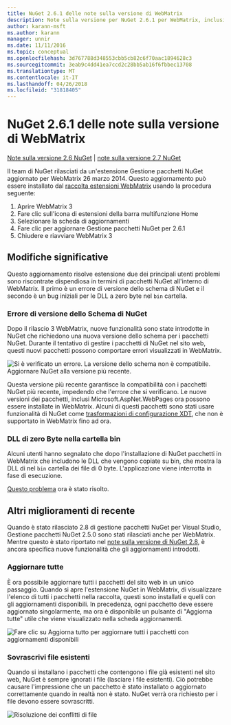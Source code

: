 ```yaml
---
title: NuGet 2.6.1 delle note sulla versione di WebMatrix
description: Note sulla versione per NuGet 2.6.1 per WebMatrix, inclusi i problemi noti, correzioni di bug, le funzionalità aggiunte e dcr.
author: karann-msft
ms.author: karann
manager: unnir
ms.date: 11/11/2016
ms.topic: conceptual
ms.openlocfilehash: 3d767788d348553cbb5cb82c6f70aac1894628c3
ms.sourcegitcommit: 3eab9c4dd41ea7ccd2c28bb5ab16f6fbbec13708
ms.translationtype: MT
ms.contentlocale: it-IT
ms.lasthandoff: 04/26/2018
ms.locfileid: "31818405"
---
```

# <a name="nuget-261-for-webmatrix-release-notes"></a>NuGet 2.6.1 delle note sulla versione di WebMatrix

[Note sulla versione 2.6 NuGet](../release-notes/nuget-2.6.md) | [note sulla versione 2.7 NuGet](../release-notes/nuget-2.7.md)

Il team di NuGet rilasciati da un'estensione Gestione pacchetti NuGet aggiornato per WebMatrix 26 marzo 2014.  Questo aggiornamento può essere installato dal [raccolta estensioni WebMatrix](https://blogs.iis.net/webmatrix/retiring-the-webmatrix-extensions-gallery) usando la procedura seguente:

1. Aprire WebMatrix 3
1. Fare clic sull'icona di estensioni della barra multifunzione Home
1. Selezionare la scheda di aggiornamenti
1. Fare clic per aggiornare Gestione pacchetti NuGet per 2.6.1
1. Chiudere e riavviare WebMatrix 3

## <a name="notable-changes"></a>Modifiche significative

Questo aggiornamento risolve estensione due dei principali utenti problemi sono riscontrate dispendiosa in termini di pacchetti NuGet all'interno di WebMatrix.  Il primo è un errore di versione dello schema di NuGet e il secondo è un bug iniziali per le DLL a zero byte nel `bin` cartella.

### <a name="nuget-schema-version-error"></a>Errore di versione dello Schema di NuGet

Dopo il rilascio 3 WebMatrix, nuove funzionalità sono state introdotte in NuGet che richiedono una nuova versione dello schema per i pacchetti NuGet.  Durante il tentativo di gestire i pacchetti di NuGet nel sito web, questi nuovi pacchetti possono comportare errori visualizzati in WebMatrix.

![Si è verificato un errore. La versione dello schema non è compatibile. Aggiornare NuGet alla versione più recente.](./media/NuGet-2.8/webmatrix-schema-version.png)

Questa versione più recente garantisce la compatibilità con i pacchetti NuGet più recente, impedendo che l'errore che si verificano. Le nuove versioni dei pacchetti, inclusi Microsoft.AspNet.WebPages ora possono essere installate in WebMatrix.  Alcuni di questi pacchetti sono stati usare funzionalità di NuGet come [trasformazioni di configurazione XDT](../release-notes/nuget-2.6.md#xdt), che non è supportato in WebMatrix fino ad ora.

### <a name="zero-byte-dlls-in-bin-folder"></a>DLL di zero Byte nella cartella bin

Alcuni utenti hanno segnalato che dopo l'installazione di NuGet pacchetti in WebMatrix che includono le DLL che vengono copiate su bin, che mostra la DLL di nel `bin` cartella dei file di 0 byte.  L'applicazione viene interrotta in fase di esecuzione.

[Questo problema](https://nuget.codeplex.com/workitem/4060) ora è stato risolto.

## <a name="other-recent-improvements"></a>Altri miglioramenti di recente

Quando è stato rilasciato 2.8 di gestione pacchetti NuGet per Visual Studio, Gestione pacchetti NuGet 2.5.0 sono stati rilasciati anche per WebMatrix.  Mentre questo è stato riportato nel [note sulla versione di NuGet 2.8](../release-notes/nuget-2.8.md#webmatrix-nuget-client-updates), è ancora specifica nuove funzionalità che gli aggiornamenti introdotti.

### <a name="update-all"></a>Aggiornare tutte

È ora possibile aggiornare tutti i pacchetti del sito web in un unico passaggio.  Quando si apre l'estensione NuGet in WebMatrix, di visualizzare l'elenco di tutti i pacchetti nella raccolta, questi sono installati e quelli con gli aggiornamenti disponibili.  In precedenza, ogni pacchetto deve essere aggiornato singolarmente, ma ora è disponibile un pulsante di "Aggiorna tutte" utile che viene visualizzato nella scheda aggiornamenti.

![Fare clic su Aggiorna tutto per aggiornare tutti i pacchetti con aggiornamenti disponibili](./media/NuGet-2.8/webmatrix-update-all.png)

### <a name="overwrite-existing-files"></a>Sovrascrivi file esistenti

Quando si installano i pacchetti che contengono i file già esistenti nel sito web, NuGet è sempre ignorati i file (lasciare i file esistenti).  Ciò potrebbe causare l'impressione che un pacchetto è stato installato o aggiornato correttamente quando in realtà non è stato.  NuGet verrà ora richiesto per i file devono essere sovrascritti.

![Risoluzione dei conflitti di file](./media/NuGet-2.8/webmatrix-overwrite-file.png)
